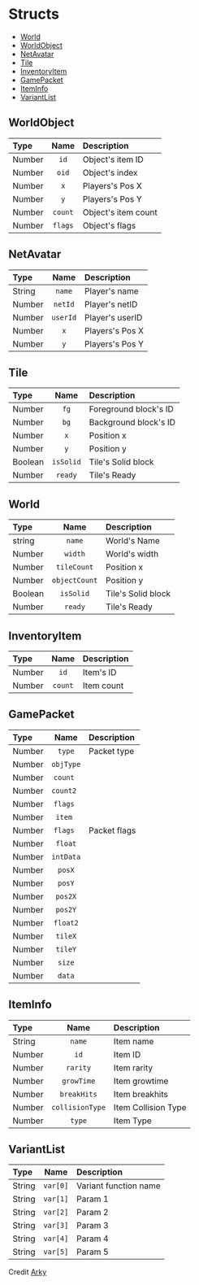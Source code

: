 # Structs
* [World](#World)
* [WorldObject](#worldobject)
* [NetAvatar](#netavatar)
* [Tile](#tile)
* [InventoryItem](#inventoryitem)
* [GamePacket](#gamepacket)
* [ItemInfo](#iteminfo)
* [VariantList](#variantlist)

## WorldObject
| Type | Name | Description|
|:-----|:----:|:-----------|
| Number | `id` | Object's item ID |
| Number | `oid` | Object's index |
| Number | `x` | Players's Pos X |
| Number | `y` | Players's Pos Y |
| Number | `count` | Object's item count |
| Number | `flags` | Object's flags |
 
 ## NetAvatar
| Type | Name | Description|
|:-----|:----:|:-----------|
| String | `name` | Player's name |
| Number | `netId` | Player's netID |
| Number | `userId` | Player's userID |
| Number | `x` | Players's Pos X |
| Number | `y` | Players's Pos Y |


 ## Tile
| Type | Name | Description|
|:-----|:----:|:-----------|
| Number | `fg` | Foreground block's ID |
| Number | `bg` | Background block's ID |
| Number | `x`  | Position x |
| Number | `y`  | Position y |
| Boolean | `isSolid` | Tile's Solid block |
| Number | `ready` | Tile's Ready |

 ## World
| Type | Name | Description|
|:-----|:----:|:-----------|
| string | `name` | World's Name |
| Number | `width` | World's width |
| Number | `tileCount`  | Position x |
| Number | `objectCount`  | Position y |
| Boolean | `isSolid` | Tile's Solid block |
| Number | `ready` | Tile's Ready |

 ## InventoryItem
| Type | Name | Description|
|:-----|:----:|:-----------|
| Number | `id` | Item's ID |
| Number | `count` | Item count |


## GamePacket
| Type | Name | Description|
|:-----|:----:|:-----------|
| Number | `type` | Packet type |
| Number | `objType` |  |
| Number | `count ` |  |
| Number | `count2 ` |  |
| Number | `flags ` | |
| Number | `item ` |  |
| Number | `flags ` | Packet flags |
| Number | `float` |  |
| Number | `intData` |  |
| Number | `posX` |  |
| Number | `posY` |  |
| Number | `pos2X` |  |
| Number | `pos2Y` |  |
| Number | `float2` |  |
| Number | `tileX` |  |
| Number | `tileY` |  |
| Number | `size` |  |
| Number | `data` |  |

## ItemInfo
| Type | Name | Description|
|:-----|:----:|:-----------|
| String | `name` | Item name |
| Number | `id` | Item ID |
| Number | `rarity` | Item rarity |
| Number | `growTime` | Item growtime |
| Number | `breakHits` | Item breakhits |
| Number | `collisionType` | Item Collision Type |
| Number | `type` | Item Type |

## VariantList
| Type | Name | Description|
|:-----|:----:|:-----------|
| String | `var[0]` | Variant function name |
| String | `var[1]` | Param 1 |
| String | `var[2]` | Param 2 |
| String | `var[3]` | Param 3 |
| String | `var[4]` | Param 4 |
| String | `var[5]` | Param 5 |

Credit [Arky](https://github.com/arky-arky/teohook-scripting-wrapper)
